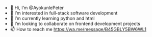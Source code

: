 - 👋 Hi, I’m @AyokunlePeter
- 👀 I’m interested in full-stack software development
- 🌱 I’m currently learning python and html
- 💞️ I’m looking to collaborate on frontend development projects
- 📫 How to reach me https://wa.me/message/B45GBLY5BW6WL1

<!---
AyokunlePeter/AyokunlePeter is a ✨ special ✨ repository because its `README.md` (this file) appears on your GitHub profile.
You can click the Preview link to take a look at your changes.
--->
